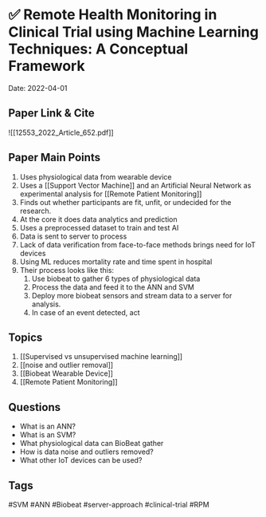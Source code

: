 # ✅ Remote Health Monitoring in Clinical Trial using Machine Learning Techniques: A Conceptual Framework

Date: 2022-04-01

## Paper Link & Cite
![[12553_2022_Article_652.pdf]]


## Paper Main Points
1. Uses physiological data from wearable device
2. Uses a [[Support Vector Machine]] and an Artificial Neural Network as experimental analysis for [[Remote Patient Monitoring]]
3. Finds out whether participants are fit, unfit, or undecided for the research.
4. At the core it does data analytics and prediction
5. Uses a preprocessed dataset to train and test AI
6. Data is sent to server to process
7. Lack of data verification from face-to-face methods brings need for IoT devices
8. Using ML reduces mortality rate and time spent in hospital
9. Their process looks like this:
	1. Use biobeat to gather 6 types of physiological data
	2. Process the data and feed it to the ANN and SVM
	3. Deploy more biobeat sensors and stream data to a server for analysis.
	4. In case of an event detected, act


## Topics
1. [[Supervised vs unsupervised machine learning]]
2. [[noise and outlier removal]]
3. [[Biobeat Wearable Device]]
4. [[Remote Patient Monitoring]]

## Questions
- What is an ANN?
- What is an SVM?
- What physiological data can BioBeat gather
- How is data noise and outliers removed?
- What other IoT devices can be used?

## Tags
#SVM #ANN #Biobeat #server-approach #clinical-trial #RPM


